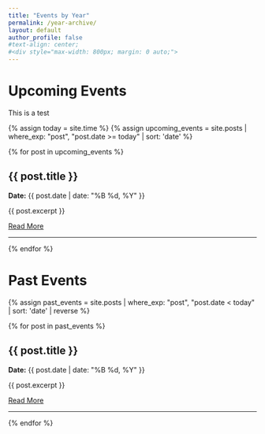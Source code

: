 ```yaml
---
title: "Events by Year"
permalink: /year-archive/
layout: default
author_profile: false
#text-align: center;
#<div style="max-width: 800px; margin: 0 auto;">
---
```



<div class="centered-content">

# Upcoming Events

This is a test

{% assign today = site.time %}
{% assign upcoming_events = site.posts | where_exp: "post", "post.date >= today" | sort: 'date' %}

{% for post in upcoming_events %}
  <h2>{{ post.title }}</h2>
  <p><strong>Date:</strong> {{ post.date | date: "%B %d, %Y" }}</p>
  <p>{{ post.excerpt }}</p>
  <a href="{{ post.url | relative_url }}">Read More</a>
  <hr>
{% endfor %}

# Past Events

{% assign past_events = site.posts | where_exp: "post", "post.date < today" | sort: 'date' | reverse %}

{% for post in past_events %}
  <h2>{{ post.title }}</h2>
  <p><strong>Date:</strong> {{ post.date | date: "%B %d, %Y" }}</p>
  <p>{{ post.excerpt }}</p>
  <a href="{{ post.url | relative_url }}">Read More</a>
  <hr>
{% endfor %}

</div>


